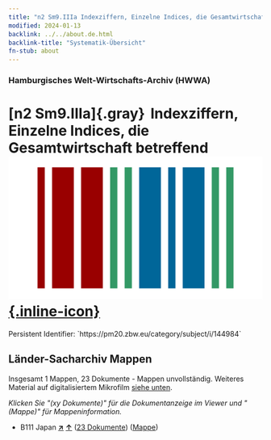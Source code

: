 ```yaml
---
title: "n2 Sm9.IIIa Indexziffern, Einzelne Indices, die Gesamtwirtschaft betreffend"
modified: 2024-01-13
backlink: ../../about.de.html
backlink-title: "Systematik-Übersicht"
fn-stub: about
---
```


### Hamburgisches Welt-Wirtschafts-Archiv (HWWA)

# [n2 Sm9.IIIa]{.gray}&#8201; Indexziffern, Einzelne Indices, die Gesamtwirtschaft betreffend &#160; [![Wikidata](/images/Wikidata-logo.svg "Wikidata"){.inline-icon}](http://www.wikidata.org/entity/Q104710423)

<div class="hint">Persistent Identifier: `https://pm20.zbw.eu/category/subject/i/144984`</div>







## Länder-Sacharchiv Mappen






Insgesamt 1 Mappen, 23 Dokumente - Mappen unvollständig. Weiteres Material auf digitalisiertem Mikrofilm [siehe unten](#filmsections).

_Klicken Sie "(xy Dokumente)" für die Dokumentanzeige im Viewer und "(Mappe)" für Mappeninformation._



- B111 Japan [**&nearr;**](../../../geo/i/141272/about.de.html "Japan (alle Mappen)") [**&uarr;**](../../../geo/about.de.html#B111 "Ländersystematik") (<a href="https://pm20.zbw.eu/iiifview/folder/sh/141272,144984" title="über: Japan : Indexziffern, Einzelne Indices, die Gesamtwirtschaft betreffend" target="_blank">23 Dokumente</a>) ([Mappe](../../../../folder/sh/1412xx/141272/1449xx/144984/about.de.html))



<a id="filmsections" />













